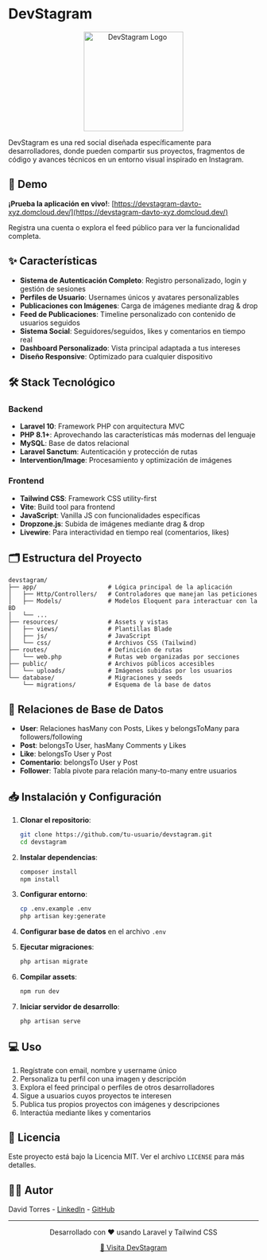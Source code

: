# DevStagram

<p align="center">
  <img src="https://raw.githubusercontent.com/davidtorres-xyz/devstagram/main/public/img/devstagram_logo.png" alt="DevStagram Logo" width="200"/>
</p>

DevStagram es una red social diseñada específicamente para desarrolladores, donde pueden compartir sus proyectos, fragmentos de código y avances técnicos en un entorno visual inspirado en Instagram.

## 🚀 Demo

**¡Prueba la aplicación en vivo!**: [https://devstagram-davto-xyz.domcloud.dev/](https://devstagram-davto-xyz.domcloud.dev/)

Registra una cuenta o explora el feed público para ver la funcionalidad completa.

## ✨ Características

- **Sistema de Autenticación Completo**: Registro personalizado, login y gestión de sesiones
- **Perfiles de Usuario**: Usernames únicos y avatares personalizables
- **Publicaciones con Imágenes**: Carga de imágenes mediante drag & drop
- **Feed de Publicaciones**: Timeline personalizado con contenido de usuarios seguidos
- **Sistema Social**: Seguidores/seguidos, likes y comentarios en tiempo real
- **Dashboard Personalizado**: Vista principal adaptada a tus intereses
- **Diseño Responsive**: Optimizado para cualquier dispositivo

## 🛠️ Stack Tecnológico

### Backend
- **Laravel 10**: Framework PHP con arquitectura MVC
- **PHP 8.1+**: Aprovechando las características más modernas del lenguaje
- **MySQL**: Base de datos relacional
- **Laravel Sanctum**: Autenticación y protección de rutas
- **Intervention/Image**: Procesamiento y optimización de imágenes

### Frontend
- **Tailwind CSS**: Framework CSS utility-first
- **Vite**: Build tool para frontend
- **JavaScript**: Vanilla JS con funcionalidades específicas
- **Dropzone.js**: Subida de imágenes mediante drag & drop
- **Livewire**: Para interactividad en tiempo real (comentarios, likes)

## 🗂️ Estructura del Proyecto

```
devstagram/
├── app/                    # Lógica principal de la aplicación
│   ├── Http/Controllers/   # Controladores que manejan las peticiones
│   ├── Models/             # Modelos Eloquent para interactuar con la BD
│   └── ...
├── resources/              # Assets y vistas
│   ├── views/              # Plantillas Blade
│   ├── js/                 # JavaScript
│   └── css/                # Archivos CSS (Tailwind)
├── routes/                 # Definición de rutas
│   └── web.php             # Rutas web organizadas por secciones
├── public/                 # Archivos públicos accesibles
│   └── uploads/            # Imágenes subidas por los usuarios
└── database/               # Migraciones y seeds
    └── migrations/         # Esquema de la base de datos
```

## 🔄 Relaciones de Base de Datos

- **User**: Relaciones hasMany con Posts, Likes y belongsToMany para followers/following
- **Post**: belongsTo User, hasMany Comments y Likes
- **Like**: belongsTo User y Post
- **Comentario**: belongsTo User y Post
- **Follower**: Tabla pivote para relación many-to-many entre usuarios

## 📥 Instalación y Configuración

1. **Clonar el repositorio**:
   ```bash
   git clone https://github.com/tu-usuario/devstagram.git
   cd devstagram
   ```

2. **Instalar dependencias**:
   ```bash
   composer install
   npm install
   ```

3. **Configurar entorno**:
   ```bash
   cp .env.example .env
   php artisan key:generate
   ```

4. **Configurar base de datos** en el archivo `.env`

5. **Ejecutar migraciones**:
   ```bash
   php artisan migrate
   ```

6. **Compilar assets**:
   ```bash
   npm run dev
   ```

7. **Iniciar servidor de desarrollo**:
   ```bash
   php artisan serve
   ```

## 💻 Uso

1. Regístrate con email, nombre y username único
2. Personaliza tu perfil con una imagen y descripción
3. Explora el feed principal o perfiles de otros desarrolladores
4. Sigue a usuarios cuyos proyectos te interesen
5. Publica tus propios proyectos con imágenes y descripciones
6. Interactúa mediante likes y comentarios

## 📜 Licencia

Este proyecto está bajo la Licencia MIT. Ver el archivo `LICENSE` para más detalles.

## 👨‍💻 Autor

David Torres - [LinkedIn](https://linkedin.com/in/davidtorreslopez) - [GitHub](https://github.com/davidtorres-xyz)

---

<p align="center">
  Desarrollado con ❤️ usando Laravel y Tailwind CSS
</p>

<p align="center">
  <a href="https://devstagram-davto-xyz.domcloud.dev/" target="_blank">🔗 Visita DevStagram</a>
</p>
